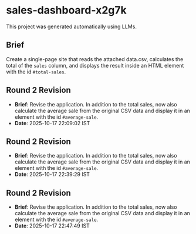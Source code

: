 # sales-dashboard-x2g7k

This project was generated automatically using LLMs.

## Brief

Create a single-page site that reads the attached data.csv, calculates the total of the `sales` column, and displays the result inside an HTML element with the id `#total-sales`.

## Round 2 Revision

* **Brief**: Revise the application. In addition to the total sales, now also calculate the average sale from the original CSV data and display it in an element with the id `#average-sale`.
* **Date**: 2025-10-17 22:09:02 IST

## Round 2 Revision

* **Brief**: Revise the application. In addition to the total sales, now also calculate the average sale from the original CSV data and display it in an element with the id `#average-sale`.
* **Date**: 2025-10-17 22:39:29 IST

## Round 2 Revision

* **Brief**: Revise the application. In addition to the total sales, now also calculate the average sale from the original CSV data and display it in an element with the id `#average-sale`.
* **Date**: 2025-10-17 22:47:49 IST